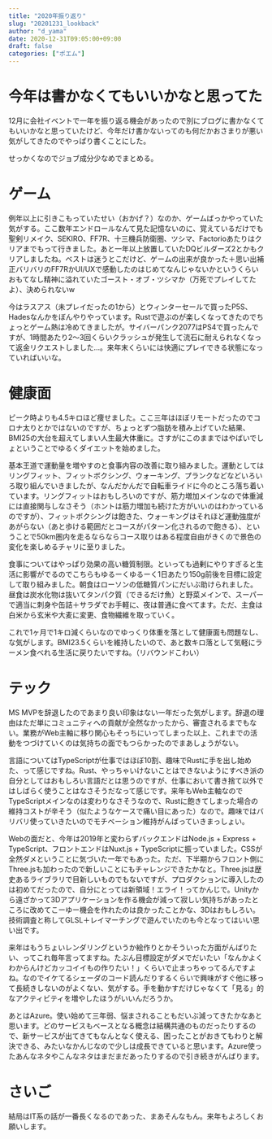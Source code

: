 ```yaml
---
title: "2020年振り返り"
slug: "20201231_lookback"
author: "d_yama"
date: 2020-12-31T09:05:00+09:00
draft: false
categories: ["ポエム"]
---
```


# 今年は書かなくてもいいかなと思ってた

12月に会社イベントで一年を振り返る機会があったので別にブログに書かなくてもいいかなと思っていたけど、今年だけ書かないってのも何だかおさまりが悪い気がしてきたのでやっぱり書くことにした。

せっかくなのでジョブ成分少なめでまとめる。

# ゲーム

例年以上に引きこもっていたせい（おかげ？）なのか、ゲームばっかやっていた気がする。ここ数年エンドロールなんて見た記憶ないのに、覚えているだけでも聖剣リメイク、SEKIRO、FF7R、十三機兵防衛圏、ツシマ、Factorioあたりはクリアまでもって行きました。あと一年以上放置していたDQビルダーズ2とかもクリアしましたね。ベストは迷うとこだけど、ゲームの出来が良かった＋思い出補正バリバリのFF7RかUI/UXで感動したのはじめてなんじゃないかというくらいおもてなし精神に溢れていたゴースト・オブ・ツシマか（万死でプレイしてたよ）、決められないw

今はラスアス（未プレイだったの1から）とウィンターセールで買ったP5S、Hadesなんかをぼんやりやっています。Rustで遊ぶのが楽しくなってきたのでちょっとゲーム熱は冷めてきましたが。サイバーパンク2077はPS4で買ったんですが、1時間あたり2〜3回くらいクラッシュが発生して流石に耐えられなくなって返金リクエストしました…。来年末くらいには快適にプレイできる状態になっていればいいな。

# 健康面

ピーク時よりも4.5キロほど痩せました。ここ三年はほぼリモートだったのでコロナ太りとかではないのですが、ちょっとずつ脂肪を積み上げていた結果、BMI25の大台を超えてしまい人生最大体重に。さすがにこのままではやばいでしょということでゆるくダイエットを始めました。

基本王道で運動量を増やすのと食事内容の改善に取り組みました。運動としてはリングフィット、フィットボクシング、ウォーキング、プランクなどなどいろいろ取り組んでいきましたが、なんだかんだで自転車ライドに今のところ落ち着いています。リングフィットはおもしろいのですが、筋力増加メインなので体重減には直接関与しなさそう（ホントは筋力増加も続けた方がいいのはわかっているのですが）、フィットボクシングは飽きた、ウォーキングはそれほど運動強度があがらない（あと歩ける範囲だとコースがパターン化されるので飽きる）、ということで50km圏内を走るならならコース取りはある程度自由がきくので景色の変化を楽しめるチャリに至りました。

食事についてはやっぱり効果の高い糖質制限。といっても過剰にやりすぎると生活に影響がでるのでこちらもゆるーくゆるーく1日あたり150g前後を目標に設定して取り組みました。朝食はローソンの低糖質パンにだいぶ助けられました。昼食は炭水化物は抜いてタンパク質（できるだけ魚）と野菜メインで、スーパーで適当に刺身や缶詰＋サラダでお手軽に、夜は普通に食べてます。ただ、主食は白米から玄米や大麦に変更、食物繊維を取っていく。

これで1ヶ月で1キロ減くらいなのでゆっくり体重を落として健康面も問題なし、な気がします。BMI23.5くらいを維持したいので、あと数キロ落として気軽にラーメン食べれる生活に戻りたいですね。（リバウンドこわい）

# テック

MS MVPを辞退したのであまり良い印象はない一年だった気がします。辞退の理由はただ単にコミュニティへの貢献が全然なかったから、審査されるまでもない。業務がWeb主軸に移り関心もそっちにいってしまった以上、これまでの活動をつづけていくのは気持ちの面でもつらかったのでまあしょうがない。

言語についてはTypeScriptが仕事ではほぼ10割、趣味でRustに手を出し始めた、って感じですね。Rust、やっちゃいけないことはできないようにすべき派の自分としてはおもしろい言語だとは思うのですが、仕事において書き捨て以外ではしばらく使うことはなさそうだなって感じです。来年もWeb主軸なのでTypeScriptメインなのは変わりなさそうなので、Rustに飽きてしまった場合の維持コストが辛そう（似たようなケースで痛い目にあった）なので。趣味ではバリバリ使っていきたいのでモチベーション維持がんばっていきまっしょい。

Webの面だと、今年は2019年と変わらずバックエンドはNode.js + Express + TypeScript、フロントエンドはNuxt.js + TypeScriptに振っていました。CSSが全然ダメということに気づいた一年でもあった。ただ、下半期からフロント側にThree.jsも加わったので新しいことにもチャレンジできたかなと。Three.jsは歴史あるライブラリで目新しいものでもないですが、プロダクションに導入したのは初めてだったので、自分にとっては新領域！エライ！ってかんじで。Unityから遠ざかって3Dアプリケーションを作る機会が減って寂しい気持ちがあったところに改めてこーゆー機会を作れたのは良かったことかな、3Dはおもしろい。技術調査と称してGLSL＋レイマーチングで遊んでいたのも今となってはいい思い出です。

来年はもうちょいレンダリングというか絵作りとかそういった方面がんばりたい、ってこれ毎年言ってますね。たぶん目標設定がダメでだいたい「なんかよくわからんけどカッコイイもの作りたい！」くらいで止まっちゃってるんですよね。なのでイケてるシェーダのコード読んだりするくらいで興味がすぐ他に移って長続きしないのがよくない、気がする。手を動かすだけじゃなくて「見る」的なアクティビティを増やしたほうがいいんだろうか。

あとはAzure。使い始めて三年弱、悩まされることもだいぶ減ってきたかなあと思います。どのサービスもベースとなる概念は結構共通のものだったりするので、新サービスが出てきてもなんとなく使える、困ったことがおきてもわりと解決できる、みたいなかんじなので少しは成長できていると思います。Azure使ったあんなネタやこんなネタはまだまだあったりするので引き続きがんばります。

# さいご

結局はIT系の話が一番長くなるのであった、まあそんなもん。来年もよろしくお願いします。